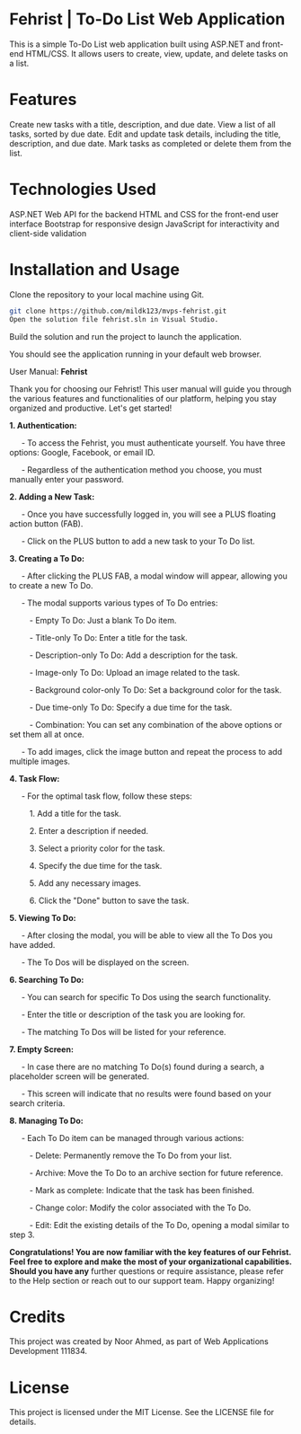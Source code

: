 # Fehrist | To-Do List Web Application
This is a simple To-Do List web application built using ASP.NET and front-end HTML/CSS. It allows users to create, view, update, and delete tasks on a list.

# Features
Create new tasks with a title, description, and due date.
View a list of all tasks, sorted by due date.
Edit and update task details, including the title, description, and due date.
Mark tasks as completed or delete them from the list.
# Technologies Used
ASP.NET Web API for the backend
HTML and CSS for the front-end user interface
Bootstrap for responsive design
JavaScript for interactivity and client-side validation
# Installation and Usage
Clone the repository to your local machine using Git.
``` bash
git clone https://github.com/mildk123/mvps-fehrist.git
Open the solution file fehrist.sln in Visual Studio.
```
Build the solution and run the project to launch the application.

You should see the application running in your default web browser.

User Manual: **Fehrist**

Thank you for choosing our Fehrist! This user manual will guide you through the various features and functionalities of our platform, helping you stay organized and productive. Let's get started!

**1. Authentication:**

`   `- To access the Fehrist, you must authenticate yourself. You have three options: Google, Facebook, or email ID.

`   `- Regardless of the authentication method you choose, you must manually enter your password.

**2. Adding a New Task:**

`   `- Once you have successfully logged in, you will see a PLUS floating action button (FAB).

`   `- Click on the PLUS button to add a new task to your To Do list.

**3. Creating a To Do:**

`   `- After clicking the PLUS FAB, a modal window will appear, allowing you to create a new To Do.

`   `- The modal supports various types of To Do entries:

`     `- Empty To Do: Just a blank To Do item.

`     `- Title-only To Do: Enter a title for the task.

`     `- Description-only To Do: Add a description for the task.

`     `- Image-only To Do: Upload an image related to the task.

`     `- Background color-only To Do: Set a background color for the task.

`     `- Due time-only To Do: Specify a due time for the task.

`     `- Combination: You can set any combination of the above options or set them all at once.

`   `- To add images, click the image button and repeat the process to add multiple images.



**4. Task Flow:**

`   `- For the optimal task flow, follow these steps:

`     `1. Add a title for the task.

`     `2. Enter a description if needed.

`     `3. Select a priority color for the task.

`     `4. Specify the due time for the task.

`     `5. Add any necessary images.

`     `6. Click the "Done" button to save the task.

**5. Viewing To Do:**

`   `- After closing the modal, you will be able to view all the To Dos you have added.

`   `- The To Dos will be displayed on the screen.

**6. Searching To Do:**

`   `- You can search for specific To Dos using the search functionality.

`   `- Enter the title or description of the task you are looking for.

`   `- The matching To Dos will be listed for your reference.

**7. Empty Screen:**

`   `- In case there are no matching To Do(s) found during a search, a placeholder screen will be generated.

`   `- This screen will indicate that no results were found based on your search criteria.

**8. Managing To Do:**

`   `- Each To Do item can be managed through various actions:

`     `- Delete: Permanently remove the To Do from your list.

`     `- Archive: Move the To Do to an archive section for future reference.

`     `- Mark as complete: Indicate that the task has been finished.

`     `- Change color: Modify the color associated with the To Do.

`     `- Edit: Edit the existing details of the To Do, opening a modal similar to step 3.

**Congratulations! You are now familiar with the key features of our Fehrist. Feel free to explore and make the most of your organizational capabilities. Should you have any** further questions or require assistance, please refer to the Help section or reach out to our support team. Happy organizing!


# Credits
This project was created by Noor Ahmed, as part of Web Applications Development 111834. 

# License
This project is licensed under the MIT License. See the LICENSE file for details.
